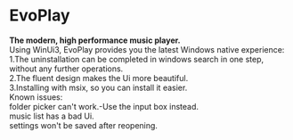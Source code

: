 # EvoPlay
**The modern, high performance music player.**  
Using WinUi3, EvoPlay provides you the latest Windows native experience:  
1.The uninstallation can be completed in windows search in one step, without any further operations.  
2.The fluent design makes the Ui more beautiful.  
3.Installing with msix, so you can install it easier.  
Known issues:  
folder picker can't work.-Use the input box instead.  
music list has a bad Ui.  
settings won't be saved after reopening.
